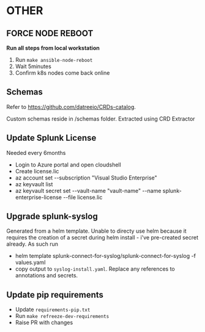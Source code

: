 # OTHER

## FORCE NODE REBOOT
**Run all steps from local workstation**

1. Run `make ansible-node-reboot`
2. Wait 5minutes
3. Confirm k8s nodes come back online

## Schemas

Refer to https://github.com/datreeio/CRDs-catalog.

Custom schemas reside in /schemas folder. Extracted using CRD Extractor

## Update Splunk License

Needed every 6months

* Login to Azure portal and open cloudshell
* Create license.lic
* az account set --subscription "Visual Studio Enterprise"
* az keyvault list
* az keyvault secret set --vault-name "vault-name" --name splunk-enterprise-license --file license.lic

## Upgrade splunk-syslog

Generated from a helm template. Unable to directy use helm because it requires the creation of a secret during helm install - i've pre-created secret already. As such run
* helm template splunk-connect-for-syslog/splunk-connect-for-syslog -f values.yaml
* copy output to `syslog-install.yaml`. Replace any references to annotations and secrets.

## Update pip requirements

* Update `requirements-pip.txt`
* Run `make refreeze-dev-requirements`
* Raise PR with changes
